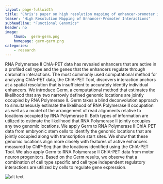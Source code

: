 ```yaml
---
layout: page-fullwidth
title: "Chris's paper on high resolution mapping of enhancer-promoter interactions is published on PLOS ONE"
teaser: "High Resolution Mapping of Enhancer-Promoter Interactions"
subheadline: "Functional Genomics"
header: no
image:
    thumb:  germ-germ.png
    homepage: germ-germ.png
categories:
    - research
---
```


RNA Polymerase II ChIA-PET data has revealed enhancers that are active in a profiled cell
type and the genes that the enhancers regulate through chromatin interactions. The most
commonly used computational method for analyzing ChIA-PET data, the ChIA-PET Tool,
discovers interaction anchors at a spatial resolution that is insufficient to accurately identify
individual enhancers. We introduce Germ, a computational method that estimates the likelihood
that any two narrowly defined genomic locations are jointly occupied by RNA Polymerase
II. Germ takes a blind deconvolution approach to simultaneously estimate the likelihood
of RNA Polymerase II occupation as well as a model of the arrangement of read alignments
relative to locations occupied by RNA Polymerase II. Both types of information are utilized
to estimate the likelihood that RNA Polymerase II jointly occupies any two genomic locations.
We apply Germ to RNA Polymerase II ChIA-PET data from embryonic stem cells to
identify the genomic locations that are jointly occupied along with transcription start sites.
We show that these genomic locations align more closely with features of active enhancers
measured by ChIP-Seq than the locations identified using the ChIA-PET Tool. We also
apply Germ to RNA Polymerase II ChIA-PET data from motor neuron progenitors. Based on
the Germ results, we observe that a combination of cell type specific and cell type independent
regulatory interactions are utilized by cells to regulate gene expression.

![alt text]({{site:url}}/images/germ-germ.png)	

